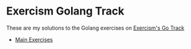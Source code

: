 # Exercism Golang Track

These are my solutions to the Golang exercises on [Exercism's Go Track](https://exercism.io/tracks/go)

- [Main Exercises](main-exercises)